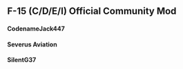 ## F-15 (C/D/E/I) Official Community Mod

#### CodenameJack447
#### Severus Aviation
#### SilentG37
